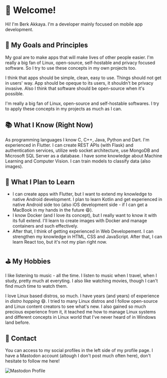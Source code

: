 # 👋 Welcome!

Hi! I'm Berk Akkaya. I'm a developer mainly focused on mobile app development.

## 🎯 My Goals and Principles

My goal are to make apps that will make lives of other people easier. I'm really
a big fan of Linux, open-source, self-hostable and privacy focused software.
So I try to use these concepts in my own projects too.

I think that apps should be simple, clean, easy to use. Things should not
get in users' way. App should be opeque to its users, it shouldn't be
privacy invasive. Also I think that software should be open-source when it's
possible.

I'm really a big fan of Linux, open-source and self-hostable softwares.
I try to apply these concepts in my projects as much as I can.

## 📚 What I Know (Right Now)

As programming languages I know C, C++, Java, Python and Dart. I'm experienced
in Flutter. I can create REST APIs (with Flask) and authentication services,
utilize web socket architecture, use MongoDB and Microsoft SQL Server as a database.
I have some knowledge about Machine Learning and Computer Vision. I can train
models to classify data (also images).

## 👀 What I Plan to Learn

- I can create apps with Flutter, but I want to extend my knowledge to native Android development. I plan to learn Kotlin and get experienced in native Android side too (also iOS development side - if I can get a MacBook in my hands in the future 😄).
- I know Docker (and I love its concept), but I really want to know it with its full extend. I'll learn to create images with Docker and manage containers and such effectively.
- After that, I think of getting experienced in Web Developement. I can strengthen my knowledge in HTML, CSS and JavaScript. After that, I can learn React too, but it's not my plan right now.

## ⛳ My Hobbies

I like listening to music - all the time. I listen to music when I travel, when I study,
pretty much at everyting. I also like watching movies, though I can't find much time
to watch them.

I love Linux based distros, so much. I have years (and years) of experience
in *distro hopping* 😄. I tried to many Linux distros and I follow open-source
and Linux content creators to see what's new. I also gained so much precious experience
from it, it teached me how to manage Linux systems and different concepts in
Linux world that I've never heard of in Windows land before.

## 💭 Contact

You can access to my social profiles in the left side of my profile page.
I have a Mastodon account (altough I don't post much often here), don't
hesitate to follow me here!

![Mastodon Profile](https://img.shields.io/mastodon/follow/106866133477274148)

